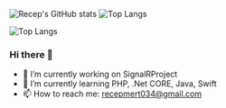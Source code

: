 ![Recep's GitHub stats](https://github-readme-stats.vercel.app/api?username=seniordoctor&show_icons=true&theme=transparent&hide=contribs,prs) ![Top Langs](https://github-readme-stats.vercel.app/api/top-langs/?username=seniordoctor&layout=compact&theme=transparent)

![Top Langs](https://github-readme-stats.vercel.app/api/top-langs/?username=anuraghazra&hide_progress=true)
### Hi there 👋

- 🔭 I’m currently working on SignalRProject
- 🌱 I’m currently learning PHP, .Net CORE, Java, Swift
- 📫 How to reach me: [recepmert034@gmail.com](mailto:recepmert034@gmail.com)


<!--
**seniordoctor/seniordoctor** is a ✨ _special_ ✨ repository because its `README.md` (this file) appears on your GitHub profile.

Here are some ideas to get you started:

- 🔭 I’m currently working on Teletek Bulut Bilişim
- 🌱 I’m currently learning PHP, C#, NodeJS
- 👯 I’m looking to collaborate on ...
- 🤔 I’m looking for help with ...
- 💬 Ask me about ...

- 😄 Pronouns: ...
- ⚡ Fun fact: ...
-->
